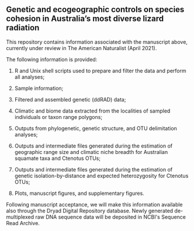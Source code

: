 ## Genetic and ecogeographic controls on species cohesion in Australia’s most diverse lizard radiation

This repository contains information associated with the manuscript above, currently under review in The American Naturalist (April 2021).

The following information is provided:

1. R and Unix shell scripts used to prepare and filter the data and perform all analyses;

2. Sample information;

3. Filtered and assembled genetic (ddRAD) data;

4. Climatic and biome data extracted from the localities of sampled individuals or taxon range polygons;

5. Outputs from phylogenetic, genetic structure, and OTU delimitation analyses;

6. Outputs and intermediate files generated during the estimation of geographic range size and climatic niche breadth for Australian squamate taxa and Ctenotus OTUs;

7. Outputs and intermediate files generated during the estimation of genetic isolation-by-distance and expected heterozygosity for Ctenotus OTUs;

8. Plots, manuscript figures, and supplementary figures.

Following manuscript acceptance, we will make this information available also through the Dryad Digital Repository database. Newly generated de-multiplexed raw DNA sequence data will be deposited in NCBI's Sequence Read Archive.
